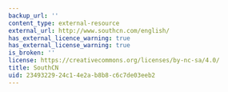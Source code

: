 ```yaml
---
backup_url: ''
content_type: external-resource
external_url: http://www.southcn.com/english/
has_external_licence_warning: true
has_external_license_warning: true
is_broken: ''
license: https://creativecommons.org/licenses/by-nc-sa/4.0/
title: SouthCN
uid: 23493229-24c1-4e2a-b8b8-c6c7de03eeb2
---
```

